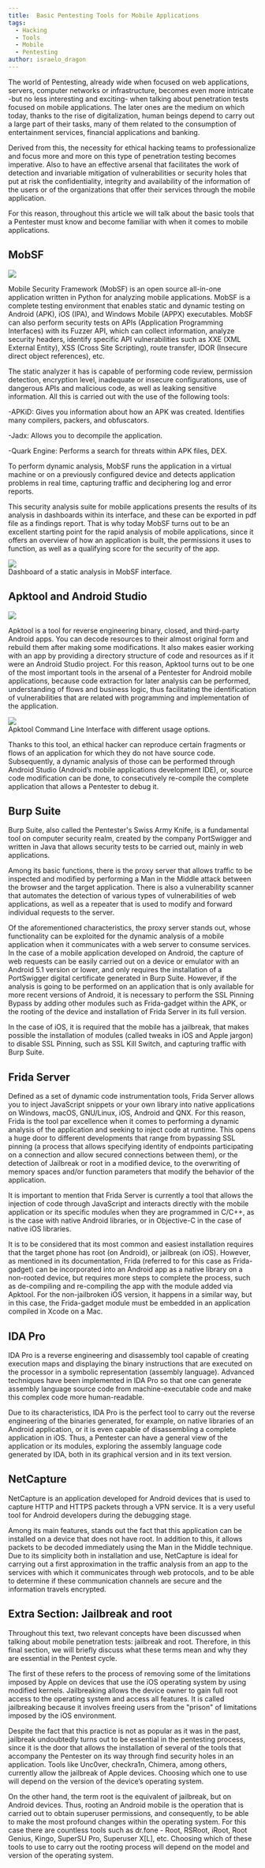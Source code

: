 ```yaml
---
title:  Basic Pentesting Tools for Mobile Applications
tags:
  - Hacking
  - Tools
  - Mobile
  - Pentesting
author: israelo_dragon
---
```


The world of Pentesting, already wide when focused on web applications, servers, computer networks or infrastructure, becomes even more intricate -but no less interesting and exciting- when talking about penetration tests focused on mobile applications. The later ones are the medium on which today, thanks to the rise of digitalization, human beings depend to carry out a large part of their tasks, many of them related to the consumption of entertainment services, financial applications and banking.

Derived from this, the necessity for ethical hacking teams to professionalize and focus more and more on this type of penetration testing becomes imperative. Also to have an effective arsenal that facilitates the work of detection and invariable mitigation of vulnerabilities or security holes that put at risk the confidentiality, integrity and availability of the information of the users or of the organizations that offer their services through the mobile application.

For this reason, throughout this article we will talk about the basic tools that a Pentester must know and become familiar with when it comes to mobile applications.

## MobSF

<div class="card mb-3">
    <img class="card-img-top" src="https://cloud.githubusercontent.com/assets/4301109/20019521/cc61f7fc-a2f2-11e6-95f3-407030d9fdde.png"/>

</div>

Mobile Security Framework (MobSF) is an open source all-in-one application written in Python for analyzing mobile applications. MobSF is a complete testing environment that enables static and dynamic testing on Android (APK), iOS (IPA), and Windows Mobile (APPX) executables. MobSF can also perform security tests on APIs (Application Programming Interfaces) with its Fuzzer API, which can collect information, analyze security headers, identify specific API vulnerabilities such as XXE (XML External Entity), XSS (Cross Site Scripting), route transfer, IDOR (Insecure direct object references), etc.

The static analyzer it has is capable of performing code review, permission detection, encryption level, inadequate or insecure configurations, use of dangerous APIs and malicious code, as well as leaking sensitive information. All this is carried out with the use of the following tools:

-APKiD: Gives you information about how an APK was created. Identifies many compilers, packers, and obfuscators.

-Jadx: Allows you to decompile the application.

-Quark Engine: Performs a search for threats within APK files, DEX.

To perform dynamic analysis, MobSF runs the application in a virtual machine or on a previously configured device and detects application problems in real time, capturing traffic and deciphering log and error reports.

This security analysis suite for mobile applications presents the results of its analysis in dashboards within its interface, and these can be exported in pdf file as a findings report. That is why today MobSF turns out to be an excellent starting point for the rapid analysis of mobile applications, since it offers an overview of how an application is built, the permissions it uses to function, as well as a qualifying score for the security of the app.

<div class="card mb-3">
    <img class="card-img-top" src="https://user-images.githubusercontent.com/4301109/95506503-f9b6c980-097d-11eb-803a-f88321e1feb7.gif"/>
    <div class="card-body bg-light">
        <div class="card-text">
            Dashboard of a static analysis in MobSF interface.
        </div>
    </div>
</div>

## Apktool and Android Studio

<div class="card mb-3">
    <img class="card-img-top" src="https://repository-images.githubusercontent.com/3766706/92e0d680-7cb7-11eb-8f51-f25a70b4fcce"/>

</div>

Apktool is a tool for reverse engineering binary, closed, and third-party Android apps. You can decode resources to their almost original form and rebuild them after making some modifications. It also makes easier working with an app by providing a directory structure of code and resources as if it were an Android Studio project. For this reason, Apktool turns out to be one of the most important tools in the arsenal of a Pentester for Android mobile applications, because code extraction for later analysis can be performed, understanding of flows and business logic, thus facilitating the identification of vulnerabilities that are related with programming and implementation of the application.

<div class="card mb-3">
    <img class="card-img-top" src="https://1.bp.blogspot.com/-Ev7Tf4gRY98/WsQdwd_LiDI/AAAAAAAAKv0/T-tt3dEP_MUyHjqD4gW-8f1nwmJjo-DaQCLcBGAs/s1600/apktool.png"/>
    <div class="card-body bg-light">
        <div class="card-text">
            Apktool Command Line Interface with different usage options.
        </div>
    </div>
</div>

Thanks to this tool, an ethical hacker can reproduce certain fragments or flows of an application for which they do not have source code. Subsequently, a dynamic analysis of those can be performed through Android Studio (Android’s mobile applications development IDE), or, source code modification can be done, to consecutively re-compile the complete application that allows a Pentester to debug it.

## Burp Suite

Burp Suite, also called the Pentester's Swiss Army Knife, is a fundamental tool on computer security realm, created by the company PortSwigger and written in Java that allows security tests to be carried out, mainly in web applications.

Among its basic functions, there is the proxy server that allows traffic to be inspected and modified by performing a Man in the Middle attack between the browser and the target application. There is also a vulnerability scanner that automates the detection of various types of vulnerabilities of web applications, as well as a repeater that is used to modify and forward individual requests to the server.

Of the aforementioned characteristics, the proxy server stands out, whose functionality can be exploited for the dynamic analysis of a mobile application when it communicates with a web server to consume services. In the case of a mobile application developed on Android, the capture of web requests can be easily carried out on a device or emulator with an Android 5.1 version or lower, and only requires the installation of a PortSwigger digital certificate generated in Burp Suite. However, if the analysis is going to be performed on an application that is only available for more recent versions of Android, it is necessary to perform the SSL Pinning Bypass by adding other modules such as Frida-gadget within the APK, or the rooting of the device and installation of Frida Server in its full version.

In the case of iOS, it is required that the mobile has a jailbreak, that makes possible the installation of modules (called tweaks in iOS and Apple jargon) to disable SSL Pinning, such as SSL Kill Switch, and capturing traffic with Burp Suite.

## Frida Server

Defined as a set of dynamic code instrumentation tools, Frida Server allows you to inject JavaScript snippets or your own library into native applications on Windows, macOS, GNU/Linux, iOS, Android and QNX. For this reason, Frida is the tool par excellence when it comes to performing a dynamic analysis of the application and seeking to inject code at runtime. This opens a huge door to different developments that range from bypassing SSL pinning (a process that allows specifying identity of endpoints participating on a connection and allow secured connections between them), or the detection of Jailbreak or root in a modified device, to the overwriting of memory spaces and/or function parameters that modify the behavior of the application.

It is important to mention that Frida Server is currently a tool that allows the injection of code through JavaScript and interacts directly with the mobile application or its specific modules when they are programmed in C/C++, as is the case with native Android libraries, or in Objective-C in the case of native iOS libraries.

It is to be considered that its most common and easiest installation requires that the target phone has root (on Android), or jailbreak (on iOS). However, as mentioned in its documentation, Frida (referred to for this case as Frida-gadget) can be incorporated into an Android app as a native library on a non-rooted device, but requires more steps to complete the process, such as de-compiling and re-compiling the app with the module added via Apktool. For the non-jailbroken iOS version, it happens in a similar way, but in this case, the Frida-gadget module must be embedded in an application compiled in Xcode on a Mac.

## IDA Pro

IDA Pro is a reverse engineering and disassembly tool capable of creating execution maps and displaying the binary instructions that are executed on the processor in a symbolic representation (assembly language). Advanced techniques have been implemented in IDA Pro so that one can generate assembly language source code from machine-executable code and make this complex code more human-readable.

Due to its characteristics, IDA Pro is the perfect tool to carry out the reverse engineering of the binaries generated, for example, on native libraries of an Android application, or it is even capable of disassembling a complete application in iOS. Thus, a Pentester can have a general view of the application or its modules, exploring the assembly language code generated by IDA, both in its graphical version and in its text version.

## NetCapture

NetCapture is an application developed for Android devices that is used to capture HTTP and HTTPS packets through a VPN service. It is a very useful tool for Android developers during the debugging stage.

Among its main features, stands out the fact that this application can be installed on a device that does not have root. In addition to this, it allows packets to be decoded immediately using the Man in the Middle technique. Due to its simplicity both in installation and use, NetCapture is ideal for carrying out a first approximation in the traffic analysis from an app to the services with which it communicates through web protocols, and to be able to determine if these communication channels are secure and the information travels encrypted.

## Extra Section: Jailbreak and root

Throughout this text, two relevant concepts have been discussed when talking about mobile penetration tests: jailbreak and root. Therefore, in this final section, we will briefly discuss what these terms mean and why they are essential in the Pentest cycle.

The first of these refers to the process of removing some of the limitations imposed by Apple on devices that use the iOS operating system by using modified kernels. Jailbreaking allows the device owner to gain full root access to the operating system and access all features. It is called jailbreaking because it involves freeing users from the "prison" of limitations imposed by the iOS environment.

Despite the fact that this practice is not as popular as it was in the past, jailbreak undoubtedly turns out to be essential in the pentesting process, since it is the door that allows the installation of several of the tools that accompany the Pentester on its way through find security holes in an application. Tools like Unc0ver, checkra1n, Chimera, among others, currently allow the jailbreak of Apple devices. Choosing which one to use will depend on the version of the device’s operating system.

On the other hand, the term root is the equivalent of jailbreak, but on Android devices. Thus, rooting an Android mobile is the operation that is carried out to obtain superuser permissions, and consequently, to be able to make the most profound changes within the operating system. For this case there are countless tools such as dr.fone - Root, RSRoot, iRoot, Root Genius, Kingo, SuperSU Pro, Superuser X[L], etc. Choosing which of these tools to use to carry out the rooting process will depend on the model and version of the operating system.
